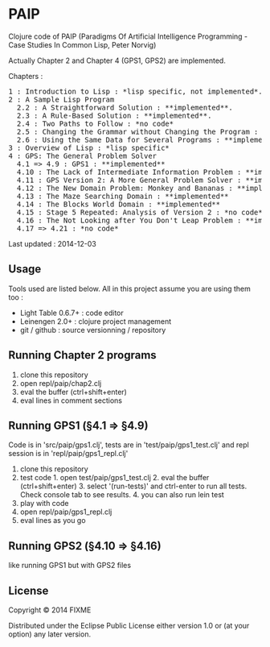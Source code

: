 # PAIP

Clojure code of PAIP (Paradigms Of Artificial Intelligence Programming - Case Studies In Common Lisp, Peter Norvig)

Actually Chapter 2 and Chapter 4 (GPS1, GPS2) are implemented.

Chapters :

<pre>
1 : Introduction to Lisp : *lisp specific, not implemented*.
2 : A Sample Lisp Program
  2.2 : A Straightforward Solution : **implemented**.
  2.3 : A Rule-Based Solution : **implemented**.
  2.4 : Two Paths to Follow : *no code*
  2.5 : Changing the Grammar without Changing the Program : **implemented**
  2.6 : Using the Same Data for Several Programs : **implemented**
3 : Overview of Lisp : *lisp specific*
4 : GPS: The General Problem Solver
  4.1 => 4.9 : GPS1 : **implemented**
  4.10 : The Lack of Intermediate Information Problem : **implemented**
  4.11 : GPS Version 2: A More General Problem Solver : **implemented**
  4.12 : The New Domain Problem: Monkey and Bananas : **implemented**
  4.13 : The Maze Searching Domain : **implemented**
  4.14 : The Blocks World Domain : **implemented**
  4.15 : Stage 5 Repeated: Analysis of Version 2 : *no code*
  4.16 : The Not Looking after You Don't Leap Problem : **implemented**
  4.17 => 4.21 : *no code*
</pre>

Last updated : 2014-12-03

## Usage

Tools used are listed below. All in this project assume you are using them too :
- Light Table 0.6.7+ : code editor
- Leinengen 2.0+ : clojure project management
- git / github : source versionning / repository


## Running Chapter 2 programs

1. clone this repository
2. open repl/paip/chap2.clj
3. eval the buffer (ctrl+shift+enter)
4. eval lines in comment sections

## Running GPS1 (§4.1 => §4.9)

Code is in 'src/paip/gps1.clj', tests are in 'test/paip/gps1_test.clj' and repl session is in 'repl/paip/gps1_repl.clj'

1. clone this repository
2. test code
  1\. open test/paip/gps1_test.clj
  2\. eval the buffer (ctrl+shift+enter)
  3\. select '(run-tests)' and ctrl-enter to run all tests. Check console tab to see results.
  4\. you can also run lein test
3. play with code
  1. open repl/paip/gps1_repl.clj
  2. eval lines as you go

## Running GPS2 (§4.10 => §4.16)

like running GPS1 but with GPS2 files


## License

Copyright © 2014 FIXME

Distributed under the Eclipse Public License either version 1.0 or (at your option) any later version.
